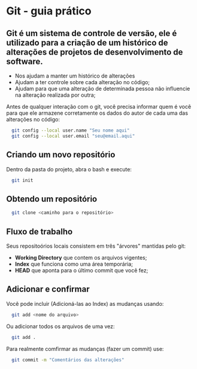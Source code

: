 # Git - guia prático

## Git é um sistema de controle de versão, ele é utilizado para a criação de um histórico de alterações de projetos de desenvolvimento de software.

- Nos ajudam a manter um histórico de alterações
- Ajudam a ter controle sobre cada alteração no código;
- Ajudam para que uma alteração de determinada pessoa não influencie na alteração realizada por outra;

Antes de qualquer interação com o git, você precisa informar quem é você para que ele armazene corretamente os 
dados do autor de cada uma das alterações no código:

```bash
  git config --local user.name "Seu nome aqui"
  git config --local user.email "seu@email.aqui"
```
## Criando um novo repositório

Dentro da pasta do projeto, abra o bash e execute: 

```bash
  git init
```

## Obtendo um repositório

```bash
  git clone <caminho para o repositório>
```

## Fluxo de trabalho

Seus repositoórios locais consistem em três "árvores" mantidas pelo git:

- __Working Directory__ que contem os arquivos vigentes;
- __Index__ que funciona como uma área temporária;
- __HEAD__ que aponta para o último commit que você fez;

## Adicionar e confirmar 

Você pode incluir (Adicioná-las ao Index) as mudanças usando: 

```bash
  git add <nome do arquivo>
```
Ou adicionar todos os arquivos de uma vez: 

```bash
  git add .
```
Para realmente comfirmar as mudanças (fazer um commit) use:

```bash
  git commit -m "Comentários das alterações"
```
